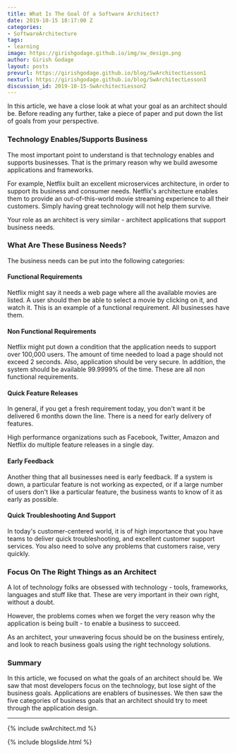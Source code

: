```yaml
---
title: What Is The Goal Of a Software Architect?
date: 2019-10-15 18:17:00 Z
categories:
- SoftwareArchitecture
tags:
- learning
image: https://girishgodage.github.io/img/sw_design.png
author: Girish Godage
layout: posts
prevurl: https://girishgodage.github.io/blog/SwArchitectLesson1
nexturl: https://girishgodage.github.io/blog/SwArchitectLesson3
discussion_id: 2019-10-15-SwArchitectLesson2
---
```


In this article, we have a close look at what your goal as an architect should be. Before reading any further, take a piece of paper and put down the list of goals from your perspective.

### Technology Enables/Supports Business

The most important point to understand is that technology enables and supports businesses. That is the primary reason why we build awesome applications and frameworks. 

For example, Netflix built an excellent microservices architecture, in order to support its business and consumer needs. Netflix's architecture enables them to provide an out-of-this-world movie streaming experience to all their customers. Simply having great technology will not help them survive. 

Your role as an architect is very similar - architect applications that support business needs. 

### What Are These Business Needs?

The business needs can be put into the following categories:

#### Functional Requirements

Netflix might say it needs a web page where all the available movies are listed. A user should then be able to select a movie by clicking on it, and watch it. This is an example of a functional requirement. All businesses have them.

#### Non Functional Requirements

Netflix might put down a condition that the application needs to support over 100,000 users. The amount of time needed to load a page should not exceed 2 seconds. Also, application should be very secure. In addition, the system should be available 99.9999% of the time. These are all non functional requirements.

#### Quick Feature Releases

In general, if you get a fresh requirement today, you don't want it be delivered 6 months down the line. There is a need for early delivery of features. 

High performance organizations such as Facebook, Twitter, Amazon and Netflix do multiple feature releases in a single day. 

#### Early Feedback

Another thing that all businesses need is early feedback. If a system is down, a particular feature is not working as expected, or if a large number of users don't like a particular feature, the business wants to know of it as early as possible. 

#### Quick Troubleshooting And Support   

In today's customer-centered world, it is of high importance that you have teams to deliver quick troubleshooting, and excellent customer support services. You also need to solve any problems that customers raise, very quickly.

### Focus On The Right Things as an Architect

A lot of technology folks are obsessed with technology - tools, frameworks, languages and stuff like that. These are very important in their own right, without a doubt. 

However, the problems comes when we forget the very reason why the application is being built - to enable a business to succeed. 

As an architect, your unwavering focus should be on the business entirely, and look to reach business goals using the right technology solutions.


### Summary

In this article, we focused on what the goals of an architect should be. We saw that most developers focus on the technology, but lose sight of the business goals. Applications are enablers of businesses. We then saw the five categories of business goals that an architect should try to meet through the application design.


---
{% include swArchitect.md %}


{% include blogslide.html %}

